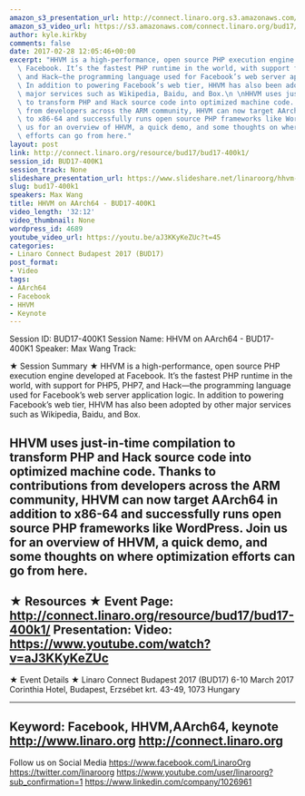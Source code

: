 ```yaml
---
amazon_s3_presentation_url: http://connect.linaro.org.s3.amazonaws.com/bud17/Presentations/BUD17-400K1%20-%20HHVM%20on%20AArch64.pdf
amazon_s3_video_url: https://s3.amazonaws.com/connect.linaro.org/bud17/Videos/Thursday/BUD17-400K1%20HHVM%20on%20AArch64%20Max%20Wang%20Facebook.mp4
author: kyle.kirkby
comments: false
date: 2017-02-28 12:05:46+00:00
excerpt: "HHVM is a high-performance, open source PHP execution engine developed at\
  \ Facebook. It’s the fastest PHP runtime in the world, with support for PHP5, PHP7,\
  \ and Hack—the programming language used for Facebook’s web server application logic.\
  \ In addition to powering Facebook’s web tier, HHVM has also been adopted by other\
  \ major services such as Wikipedia, Baidu, and Box.\n \nHHVM uses just-in-time compilation\
  \ to transform PHP and Hack source code into optimized machine code. Thanks to contributions\
  \ from developers across the ARM community, HHVM can now target AArch64 in addition\
  \ to x86-64 and successfully runs open source PHP frameworks like WordPress. Join\
  \ us for an overview of HHVM, a quick demo, and some thoughts on where optimization\
  \ efforts can go from here."
layout: post
link: http://connect.linaro.org/resource/bud17/bud17-400k1/
session_id: BUD17-400K1
session_track: None
slideshare_presentation_url: https://www.slideshare.net/linaroorg/hhvm-on-aarch64-bud17400k1
slug: bud17-400k1
speakers: Max Wang
title: HHVM on AArch64 - BUD17-400K1
video_length: '32:12'
video_thumbnail: None
wordpress_id: 4689
youtube_video_url: https://youtu.be/aJ3KKyKeZUc?t=45
categories:
- Linaro Connect Budapest 2017 (BUD17)
post_format:
- Video
tags:
- AArch64
- Facebook
- HHVM
- Keynote
---
```


Session ID: BUD17-400K1
Session Name: HHVM on AArch64 - BUD17-400K1
Speaker: Max Wang
Track:

★ Session Summary ★
HHVM is a high-performance, open source PHP execution engine developed at Facebook. It’s the fastest PHP runtime in the world, with support for PHP5, PHP7, and Hack—the programming language used for Facebook’s web server application logic. In addition to powering Facebook’s web tier, HHVM has also been adopted by other major services such as Wikipedia, Baidu, and Box.

HHVM uses just-in-time compilation to transform PHP and Hack source code into optimized machine code. Thanks to contributions from developers across the ARM community, HHVM can now target AArch64 in addition to x86-64 and successfully runs open source PHP frameworks like WordPress. Join us for an overview of HHVM, a quick demo, and some thoughts on where optimization efforts can go from here.
---------------------------------------------------
★ Resources ★
Event Page: http://connect.linaro.org/resource/bud17/bud17-400k1/
Presentation:
Video: https://www.youtube.com/watch?v=aJ3KKyKeZUc
---------------------------------------------------

★ Event Details ★
Linaro Connect Budapest 2017 (BUD17)
6-10 March 2017
Corinthia Hotel, Budapest,
Erzsébet krt. 43-49,
1073 Hungary

---------------------------------------------------
Keyword: Facebook, HHVM,AArch64, keynote
http://www.linaro.org
http://connect.linaro.org
---------------------------------------------------
Follow us on Social Media
https://www.facebook.com/LinaroOrg
https://twitter.com/linaroorg
https://www.youtube.com/user/linaroorg?sub_confirmation=1
https://www.linkedin.com/company/1026961
